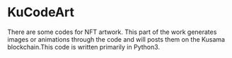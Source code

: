 # KuCodeArt

There are some codes for NFT artwork. This part of the work generates images or animations through the code and will posts them on the Kusama blockchain.This code is written primarily in Python3.



